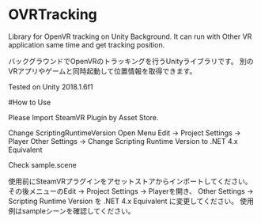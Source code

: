 # OVRTracking
Library for OpenVR tracking on Unity Background.
It can run with Other VR application same time and get tracking position.

バックグラウンドでOpenVRのトラッキングを行うUnityライブラリです。
別のVRアプリやゲームと同時起動して位置情報を取得できます。


Tested on Unity 2018.1.6f1


#How to Use

Please Import SteamVR Plugin by Asset Store.

Change ScriptingRuntimeVersion
Open Menu Edit -> Project Settings -> Player
Other Settings -> Change Scripting Runtime Version to .NET 4.x Equivalent

Check sample.scene

使用前にSteamVRプラグインをアセットストアからインポートしてください。
その後メニューのEdit -> Project Settings -> Playerを開き、
Other Settings -> Scripting Runtime Version を .NET 4.x Equivalent に変更してください。
使用例はsampleシーンを確認してください。